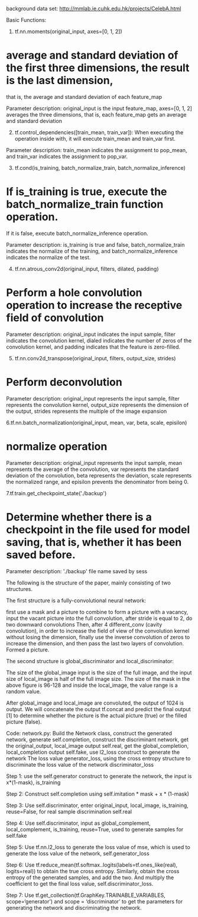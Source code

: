 background data set:  http://mmlab.ie.cuhk.edu.hk/projects/CelebA.html

Basic Functions:

1. tf.nn.moments(original_input, axes=[0, 1, 2])
# average and standard deviation of the first three dimensions, the result is the last dimension,
that is, the average and standard deviation of each feature_map

Parameter description: original_input is the input feature_map, axes=[0, 1, 2] averages the three dimensions,
that is, each feature_map gets an average and standard deviation

2. tf.control_dependencies([train_mean, train_var]):
When executing the operation inside with, it will execute train_mean and train_var first.

Parameter description: train_mean indicates the assignment to pop_mean,
and train_var indicates the assignment to pop_var.

3. tf.cond(is_training, batch_normalize_train, batch_normalize_inference)
# If is_training is true, execute the batch_normalize_train function operation.
If it is false, execute batch_normalize_inference operation.

Parameter description: is_training is true and false, batch_normalize_train indicates the normalize of the training,
and batch_normalize_inference indicates the normalize of the test.

4. tf.nn.atrous_conv2d(original_input, filters, dilated, padding)
# Perform a hole convolution operation to increase the receptive field of convolution

Parameter description: original_input indicates the input sample, filter indicates the convolution kernel,
dialed indicates the number of zeros of the convolution kernel, and padding indicates that the feature is zero-filled.

5. tf.nn.conv2d_transpose(original_input, filters, output_size, strides)
# Perform deconvolution

Parameter description: original_input represents the input sample, filter represents the convolution kernel,
output_size represents the dimension of the output, strides represents the multiple of the image expansion

6.tf.nn.batch_normalization(original_input, mean, var, beta, scale, episilon)
# normalize operation

Parameter description: original_input represents the input sample, mean represents the average of the convolution,
var represents the standard deviation of the convolution, beta represents the deviation,
scale represents the normalized range, and episilon prevents the denominator from being 0.

7.tf.train.get_checkpoint_state('./backup')
# Determine whether there is a checkpoint in the file used for model saving, that is, whether it has been saved before.

Parameter description: './backup' file name saved by sess



The following is the structure of the paper, mainly consisting of two structures.

The first structure is a fully-convolutional neural network:

first use a mask and a picture to combine to form a picture with a vacancy,
input the vacant picture into the full convolution, after stride is equal to 2, do two downward convolutions Then,
after 4 different_conv (cavity convolution), in order to increase the field of view of the convolution kernel without
losing the dimension, finally use the inverse convolution of zeros to increase the dimension,
and then pass the last two layers of convolution. Formed a picture.

The second structure is global_discriminator and local_discriminator:

The size of the global_image input is the size of the full image,
and the input size of local_image is half of the full image size.
The size of the mask in the above figure is 96-128 and inside the local_image, the value range is a random value.

After global_image and local_image are convoluted, the output of 1024 is output.
We will concatenate the output tf.concat and predict the final output [1] to determine whether the picture is the
actual picture (true) or the filled picture (false).


Code: network.py: Build the Network class, construct the generated network, generate self.completion,
construct the discriminant network, get the original_output, local_image output self.real,
get the global_completion, local_completion output self.fake,
use l2_loss construct to generate the network The loss value generator_loss,
using the cross entropy structure to discriminate the loss value of the network discriminator_loss

Step 1: use the self.generator construct to generate the network, the input is x*(1-mask), is_training

Step 2: Construct self.completion using self.imitation * mask + x * (1-mask)

Step 3: Use self.discriminator, enter original_input, local_image, is_training, reuse=False,
for real sample discrimination self.real

Step 4: Use self.discriminator, input as global_complement, local_complement, is_training, reuse=True,
used to generate samples for self.fake

Step 5: Use tf.nn.l2_loss to generate the loss value of mse,
which is used to generate the loss value of the network, self.generator_loss

Step 6: Use tf.reduce_mean(tf.softmax..logits(labels=tf.ones_like(real), logits=real)) to obtain the true cross entropy.
 Similarly, obtain the cross entropy of the generated samples, and add the two.
 And multiply the coefficient to get the final loss value, self.discriminator_loss.

Step 7: Use tf.get_collection(tf.GraphKey.TRAINABLE_VARIABLES, scope=‘generator’)
and scope = ‘discriminator’ to get the parameters for generating the network and discriminating the network.

